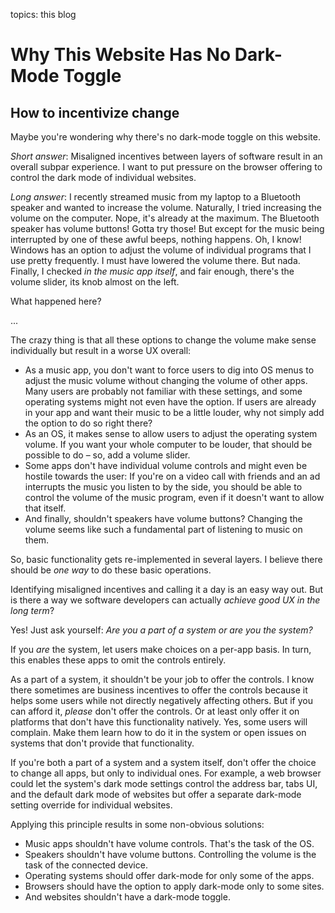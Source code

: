 topics: this blog

# Why This Website Has No Dark-Mode Toggle

## How to incentivize change

Maybe you're wondering why there's no dark-mode toggle on this website.

*Short answer*:
Misaligned incentives between layers of software result in an overall subpar experience.
I want to put pressure on the browser offering to control the dark mode of individual websites.

*Long answer*:
I recently streamed music from my laptop to a Bluetooth speaker and wanted to increase the volume.
Naturally, I tried increasing the volume on the computer. Nope, it's already at the maximum.
The Bluetooth speaker has volume buttons! Gotta try those! But except for the music being interrupted by one of these awful beeps, nothing happens.
Oh, I know! Windows has an option to adjust the volume of individual programs that I use pretty frequently.
I must have lowered the volume there. But nada.
Finally, I checked *in the music app itself*, and fair enough, there's the volume slider, its knob almost on the left.

What happened here?

...

The crazy thing is that all these options to change the volume make sense individually but result in a worse UX overall:

- As a music app, you don't want to force users to dig into OS menus to adjust the music volume without changing the volume of other apps.
  Many users are probably not familiar with these settings, and some operating systems might not even have the option.
  If users are already in your app and want their music to be a little louder, why not simply add the option to do so right there?
- As an OS, it makes sense to allow users to adjust the operating system volume.
  If you want your whole computer to be louder, that should be possible to do – so, add a volume slider.
- Some apps don't have individual volume controls and might even be hostile towards the user:
  If you're on a video call with friends and an ad interrupts the music you listen to by the side, you should be able to control the volume of the music program, even if it doesn't want to allow that itself.
- And finally, shouldn't speakers have volume buttons? Changing the volume seems like such a fundamental part of listening to music on them.

So, basic functionality gets re-implemented in several layers.
I believe there should be *one way* to do these basic operations.

Identifying misaligned incentives and calling it a day is an easy way out.
But is there a way we software developers can actually *achieve good UX in the long term*?

Yes!
Just ask yourself: *Are you a part of a system or *are* you the system?*

If you *are* the system, let users make choices on a per-app basis.
In turn, this enables these apps to omit the controls entirely.

As a part of a system, it shouldn't be your job to offer the controls.
I know there sometimes are business incentives to offer the controls because it helps some users while not directly negatively affecting others.
But if you can afford it, *please* don't offer the controls.
Or at least only offer it on platforms that don't have this functionality natively.
Yes, some users will complain. Make them learn how to do it in the system or open issues on systems that don't provide that functionality.

If you're both a part of a system and a system itself, don't offer the choice to change all apps, but only to individual ones.
For example, a web browser could let the system's dark mode settings control the address bar, tabs UI, and the default dark mode of websites but offer a separate dark-mode setting override for individual websites.

Applying this principle results in some non-obvious solutions:

- Music apps shouldn't have volume controls. That's the task of the OS.
- Speakers shouldn't have volume buttons. Controlling the volume is the task of the connected device.
- Operating systems should offer dark-mode for only some of the apps.
- Browsers should have the option to apply dark-mode only to some sites.
- And websites shouldn't have a dark-mode toggle.
